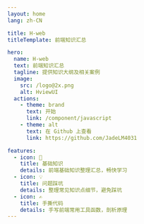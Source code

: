 ```yaml
---
layout: home
lang: zh-CN

title: H-web
titleTemplate: 前端知识汇总

hero:
  name: H-web
  text: 前端知识汇总
  tagline: 提供知识大纲及相关案例
  image:
    src: /logo@2x.png
    alt: HviewUI
  actions:
    - theme: brand
      text: 开始
      link: /component/javascript
    - theme: alt
      text: 在 Github 上查看
      link: https://github.com/JadeLM4031

features:
  - icon: 📔
    title: 基础知识
    details: 前端基础知识整理汇总，畅快学习
  - icon: 💡
    title: 问题踩坑
    details: 整理常见知识点细节，避免踩坑
  - icon: ✍️
    title: 手撕代码
    details: 手写前端常用工具函数，剖析原理
---
```

